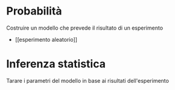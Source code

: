 
# Probabilità
Costruire un modello che prevede il risultato di un esperimento
- [[esperimento aleatorio]]
# Inferenza statistica
Tarare i parametri del modello in base ai risultati dell'esperimento